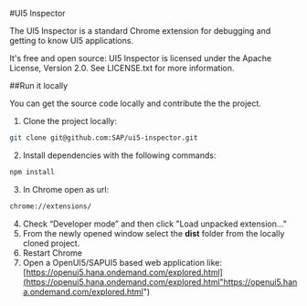 #UI5 Inspector 

The UI5 Inspector is a standard Chrome extension for debugging and getting to know UI5 applications. 

It's free and open source: UI5 Inspector is licensed under the Apache License, Version 2.0. See LICENSE.txt for more information.

##Run it locally 

You can get the source code locally and contribute the the project.

1. Clone the project locally:
```sh
git clone git@github.com:SAP/ui5-inspector.git
```
2. Install dependencies with the following commands: 
```sh
npm install 
```
3. In Chrome open as url:
```sh
chrome://extensions/
 ```
4. Check “Developer mode” and then click "Load unpacked extension..." 
5. From the newly opened window select the **dist** folder from the locally cloned project. 
6. Restart Chrome 
7. Open a OpenUI5/SAPUI5 based web application like: [https://openui5.hana.ondemand.com/explored.html](https://openui5.hana.ondemand.com/explored.html"https://openui5.hana.ondemand.com/explored.html") 
